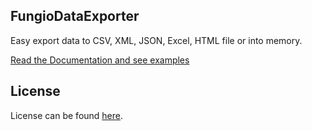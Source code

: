 FungioDataExporter
-------------
Easy export data to CSV, XML, JSON, Excel, HTML file or into memory.

[Read the Documentation and see examples](https://github.com/fungio/DataExporter/blob/master/Resources/doc/index.md)

License
-------
License can be found [here](https://github.com/fungio/DataExporter/blob/master/Resources/meta/LICENSE).